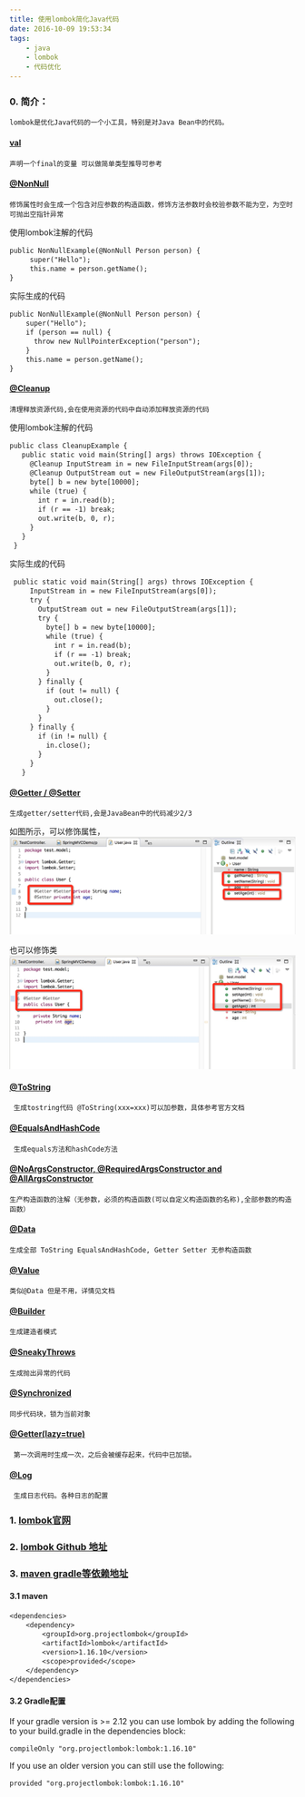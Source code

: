 ```yaml
---
title: 使用lombok简化Java代码
date: 2016-10-09 19:53:34
tags:
	- java
	- lombok
	- 代码优化
---
```


### 0. 简介：
	lombok是优化Java代码的一个小工具，特别是对Java Bean中的代码。

#### [val](https://projectlombok.org/features/val.html) 
	声明一个final的变量 可以做简单类型推导可参考 

#### [@NonNull](https://projectlombok.org/features/NonNull.html) 
	修饰属性时会生成一个包含对应参数的构造函数，修饰方法参数时会校验参数不能为空，为空时可抛出空指针异常

使用lombok注解的代码

```
public NonNullExample(@NonNull Person person) {
     super("Hello");
     this.name = person.getName();
}
```

实际生成的代码

```
public NonNullExample(@NonNull Person person) {
    super("Hello");
    if (person == null) {
      throw new NullPointerException("person");
    }
    this.name = person.getName();
}
```

#### [@Cleanup](https://projectlombok.org/features/Cleanup.html) 
	清理释放资源代码,会在使用资源的代码中自动添加释放资源的代码

使用lombok注解的代码

```
public class CleanupExample {
   public static void main(String[] args) throws IOException {
     @Cleanup InputStream in = new FileInputStream(args[0]);
     @Cleanup OutputStream out = new FileOutputStream(args[1]);
     byte[] b = new byte[10000];
     while (true) {
       int r = in.read(b);
       if (r == -1) break;
       out.write(b, 0, r);
     }
   }
 }
```

实际生成的代码

```
 public static void main(String[] args) throws IOException {
     InputStream in = new FileInputStream(args[0]);
     try {
       OutputStream out = new FileOutputStream(args[1]);
       try {
         byte[] b = new byte[10000];
         while (true) {
           int r = in.read(b);
           if (r == -1) break;
           out.write(b, 0, r);
         }
       } finally {
         if (out != null) {
           out.close();
         }
       }
     } finally {
       if (in != null) {
         in.close();
       }
     }
   }
```


#### [@Getter / @Setter](https://projectlombok.org/features/GetterSetter.html) 
	生成getter/setter代码,会是JavaBean中的代码减少2/3

如图所示，可以修饰属性，
![](/img/lombok/lombok_01.png)

也可以修饰类
![](/img/lombok/lombok_02.png)

#### [@ToString](https://projectlombok.org/features/ToString.html)
	 生成tostring代码 @ToString(xxx=xxx)可以加参数，具体参考官方文档

#### [@EqualsAndHashCode](https://projectlombok.org/features/EqualsAndHashCode.html)
	 生成equals方法和hashCode方法

#### [@NoArgsConstructor, @RequiredArgsConstructor and @AllArgsConstructor](https://projectlombok.org/features/Constructor.html) 
	生产构造函数的注解（无参数，必须的构造函数(可以自定义构造函数的名称),全部参数的构造函数）

#### [@Data](https://projectlombok.org/features/Data.html) 
	生成全部 ToString EqualsAndHashCode, Getter Setter 无参构造函数

#### [@Value](https://projectlombok.org/features/Value.html)
	类似@Data 但是不用，详情见文档
#### [@Builder](https://projectlombok.org/features/Builder.html)
	生成建造者模式
#### [@SneakyThrows](https://projectlombok.org/features/SneakyThrows.html)
	生成抛出异常的代码
#### [@Synchronized](https://projectlombok.org/features/Synchronized.html) 
	同步代码块，锁为当前对象
#### [@Getter(lazy=true)](https://projectlombok.org/features/GetterLazy.html)
	 第一次调用时生成一次，之后会被缓存起来，代码中已加锁。
#### [@Log](https://projectlombok.org/features/Log.html)
	 生成日志代码。各种日志的配置

### 1. [lombok官网](https://projectlombok.org/index.html)
### 2. [lombok Github 地址](https://github.com/rzwitserloot/lombok)
### 3. [maven gradle等依赖地址](https://projectlombok.org/mavenrepo/index.html)
#### 3.1 maven

```
<dependencies>
	<dependency>
		<groupId>org.projectlombok</groupId>
		<artifactId>lombok</artifactId>
		<version>1.16.10</version>
		<scope>provided</scope>
	</dependency>
</dependencies>
```
#### 3.2 Gradle配置

If your gradle version is >= 2.12 you can use lombok by adding the following to your build.gradle in the dependencies block:
	
```
compileOnly "org.projectlombok:lombok:1.16.10"
```
If you use an older version you can still use the following:

```
provided "org.projectlombok:lombok:1.16.10"
```
	